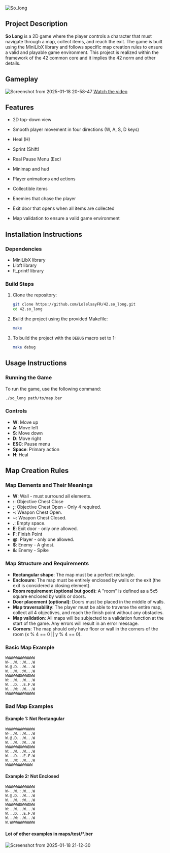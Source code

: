 ![So_long](https://github.com/user-attachments/assets/a7bd9a51-84bc-4a29-8ab2-5998cc174d46)

## Project Description

**So Long** is a 2D game where the player controls a character that must navigate through a map, collect items, and reach the exit. The game is built using the MiniLibX library and follows specific map creation rules to ensure a valid and playable game environment. This project is realized within the framework of the 42 common core and it implies the 42 norm and other details.

## Gameplay
![Screenshot from 2025-01-18 20-58-47](https://github.com/user-attachments/assets/7ce8a1fc-80ab-483d-8b7c-58f2e291c730)
[Watch the video](https://youtu.be/sNjrSM4QN-A)
## Features

- 2D top-down view
- Smooth player movement in four directions (W, A, S, D keys)
- Heal (H)
- Sprint (Shift)

- Real Pause Menu (Esc)
- Minimap and hud
- Player animations and actions
- Collectible items
- Enemies that chase the player
- Exit door that opens when all items are collected
- Map validation to ensure a valid game environment

## Installation Instructions

### Dependencies

- MiniLibX library
- Libft library
- ft_printf library

### Build Steps

1. Clone the repository:
   ```sh
   git clone https://github.com/LolelsayFR/42.so_long.git
   cd 42.so_long
   ```

2. Build the project using the provided Makefile:
   ```sh
   make
   ```

3. To build the project with the `DEBUG` macro set to 1:
   ```sh
   make debug
   ```

## Usage Instructions

### Running the Game

To run the game, use the following command:
```sh
./so_long path/to/map.ber
```

### Controls

- **W**: Move up
- **A**: Move left
- **S**: Move down
- **D**: Move right
- **ESC**: Pause menu
- **Space**: Primary action
- **H**: Heal

## Map Creation Rules

### Map Elements and Their Meanings

- **W**: Wall - must surround all elements.
- **:**: Objective Chest Close
- **;**: Objective Chest Open - Only 4 required.
- **-**: Weapon Chest Open.
- **~**: Weapon Chest Closed.
- **.**: Empty space.
- **E**: Exit door - only one allowed.
- **F**: Finish Point
- **@**: Player - only one allowed.
- **$**: Enemy - A ghost.
- **&**: Enemy - Spike

### Map Structure and Requirements

- **Rectangular shape**: The map must be a perfect rectangle.
- **Enclosure**: The map must be entirely enclosed by walls or the exit (the exit is considered a closing element).
- **Room requirement (optional but good)**: A "room" is defined as a 5x5 square enclosed by walls or doors.
- **Door placement (optional)**: Doors must be placed in the middle of walls.
- **Map traversability**: The player must be able to traverse the entire map, collect all 4 objectives, and reach the finish point without any obstacles.
- **Map validation**: All maps will be subjected to a validation function at the start of the game. Any errors will result in an error message.
- **Corners**: The map should only have floor or wall in the corners of the room (x % 4 == 0 || y % 4 == 0).

### Basic Map Example

```
WWWWWWWWWWWWW
W-..W.:.W...W
W.@.D...W...W
W...W..:W...W
WWWWWWDWWWDWW
W:..W...W...W
W...D...E.F.W
W...W:..W...W
WWWWWWWWWWWWW
```

### Bad Map Examples

#### Example 1: Not Rectangular
```
WWWWWWWWWWWWW
W-..W.:.W...W
W.@.D...W...W
W...W..:W...W
WWWWWWDWWWDWW
W:..W...W...W
W...D...E.F.W
W...W:..W...W
WWWWWWWWWWWW
```

#### Example 2: Not Enclosed
```
WWWWWWWWWWWWW
W-..W.:.W...W
W.@.D...W...W
W...W..:W...W
WWWWWWDWWWDWW
W:..W...W...W
W...D...E.F.W
W...W:..W...W
W.WWWWWWWWWWW
```


#### Lot of other examples in maps/test/*.ber


![Screenshot from 2025-01-18 21-12-30](https://github.com/user-attachments/assets/20713017-f811-4abc-8048-f410000eee7f)
